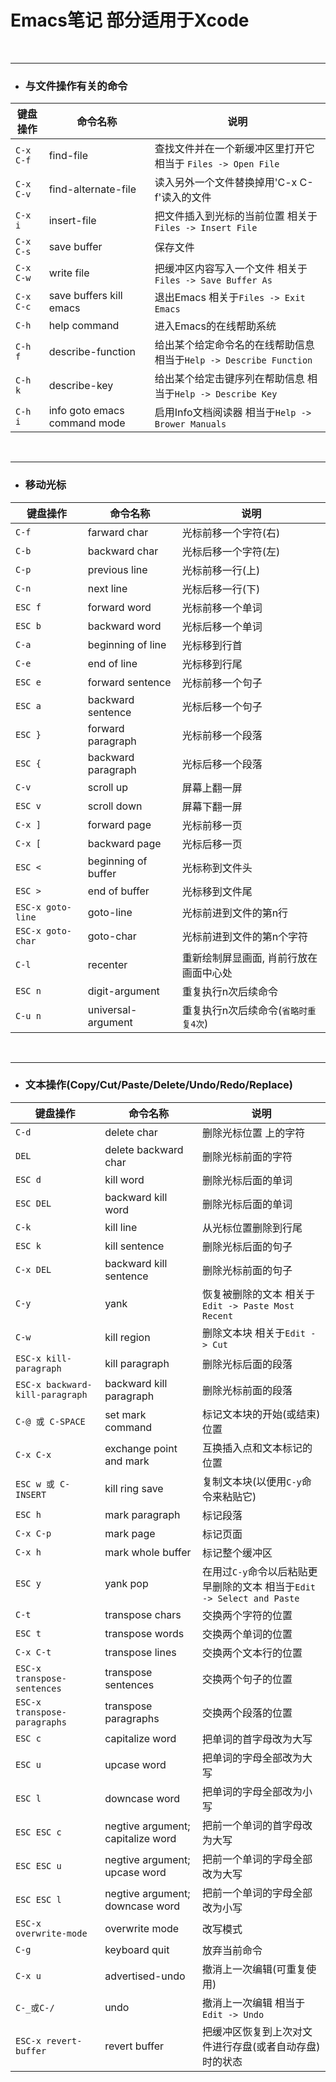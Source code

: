 # Emacs笔记 部分适用于Xcode
<br>

---
* ### 与文件操作有关的命令

| 键盘操作 | 命令名称 | 说明  |
| ------  | -----  | -----|
| `C-x C-f` | find-file | 查找文件并在一个新缓冲区里打开它 相当于 `Files -> Open File`
| `C-x C-v` | find-alternate-file | 读入另外一个文件替换掉用'C-x C-f'读入的文件
| `C-x i` | insert-file | 把文件插入到光标的当前位置 相关于`Files -> Insert File`
| `C-x C-s` | save buffer | 保存文件
| `C-x C-w` | write file | 把缓冲区内容写入一个文件 相关于`Files -> Save Buffer As`
| `C-x C-c` | save buffers kill emacs | 退出Emacs 相关于`Files -> Exit Emacs`
| `C-h` | help command | 进入Emacs的在线帮助系统 
| `C-h f` | describe-function | 给出某个给定命令名的在线帮助信息 相当于`Help -> Describe Function`
| `C-h k` | describe-key | 给出某个给定击键序列在帮助信息 相当于`Help -> Describe Key`
| `C-h i` | info goto emacs command mode | 启用Info文档阅读器 相当于`Help -> Brower Manuals`


<br>

---
* ### 移动光标

| 键盘操作 | 命令名称 | 说明  |
| ------  | -----  | -----|
| `C-f` | farward char | 光标前移一个字符(右)
| `C-b` | backward char | 光标后移一个字符(左)
| `C-p` | previous line | 光标前移一行(上)
| `C-n` | next line | 光标后移一行(下)
| `ESC f` | forward word | 光标前移一个单词
| `ESC b` | backward word | 光标后移一个单词
| `C-a` | beginning of line | 光标移到行首
| `C-e` | end of line |  光标移到行尾
| `ESC e` | forward sentence | 光标前移一个句子
| `ESC a` | backward sentence | 光标后移一个句子
| `ESC }` | forward paragraph | 光标前移一个段落
| `ESC {` | backward paragraph | 光标后移一个段落 
| `C-v` | scroll up | 屏幕上翻一屏
| `ESC v` | scroll down | 屏幕下翻一屏
| `C-x ]` | forward page | 光标前移一页
| `C-x [` | backward page | 光标后移一页
| `ESC <` | beginning of buffer | 光标称到文件头
| `ESC >` | end of buffer | 光标移到文件尾
| `ESC-x goto-line` | goto-line | 光标前进到文件的第n行
| `ESC-x goto-char` | goto-char | 光标前进到文件的第n个字符
| `C-l` | recenter | 重新绘制屏显画面, 肖前行放在画面中心处
| `ESC n` | digit-argument | 重复执行n次后续命令
| `C-u n` | universal-argument | 重复执行n次后续命令(`省略时重复4次`)

<br>

----
* ### 文本操作(Copy/Cut/Paste/Delete/Undo/Redo/Replace)

| 键盘操作 | 命令名称 | 说明  |
| ------  | -----  | -----|
| `C-d` | delete char | 删除光标位置 上的字符
| `DEL` | delete backward char | 删除光标前面的字符 
| `ESC d` | kill word | 删除光标后面的单词
| `ESC DEL` | backward kill word | 删除光标后面的单词
| `C-k` | kill line | 从光标位置删除到行尾
| `ESC k` | kill sentence | 删除光标后面的句子
| `C-x DEL` | backward kill sentence | 删除光标前面的句子
| `C-y` | yank | 恢复被删除的文本 相关于`Edit -> Paste Most Recent`
| `C-w` | kill region | 删除文本块 相关于`Edit -> Cut`
| `ESC-x kill-paragraph` | kill paragraph | 删除光标后面的段落
| `ESC-x backward-kill-paragraph` | backward kill paragraph | 删除光标前面的段落
| `C-@ 或 C-SPACE` | set mark command | 标记文本块的开始(或结束)位置
| `C-x C-x` | exchange point and mark | 互换插入点和文本标记的位置
| `ESC w 或 C-INSERT` | kill ring save | 复制文本块(以便用`C-y`命令来粘贴它)
| `ESC h` | mark paragraph | 标记段落
| `C-x C-p` | mark page | 标记页面
| `C-x h` | mark whole buffer | 标记整个缓冲区
| `ESC y` | yank pop | 在用过`C-y`命令以后粘贴更早删除的文本 相当于`Edit -> Select and Paste`
| `C-t` | transpose chars | 交换两个字符的位置 
| `ESC t` | transpose words | 交换两个单词的位置 
| `C-x C-t` | transpose lines | 交换两个文本行的位置 
| `ESC-x transpose-sentences` | transpose sentences | 交换两个句子的位置 
| `ESC-x transpose-paragraphs` | transpose paragraphs | 交换两个段落的位置
| `ESC c` | capitalize word | 把单词的首字母改为大写
| `ESC u` | upcase word | 把单词的字母全部改为大写
| `ESC l` | downcase word | 把单词的字母全部改为小写
| `ESC ESC c` | negtive argument; capitalize word | 把前一个单词的首字母改为大写
| `ESC ESC u` | negtive argument; upcase word | 把前一个单词的字母全部改为大写
| `ESC ESC l` | negtive argument; downcase word | 把前一个单词的字母全部改为小写
| `ESC-x overwrite-mode` | overwrite mode | 改写模式
| `C-g` | keyboard quit | 放弃当前命令
| `C-x u` | advertised-undo | 撤消上一次编辑(可重复使用)
| `C-_或C-/` | undo | 撤消上一次编辑 相当于`Edit -> Undo`
| `ESC-x revert-buffer` | revert buffer | 把缓冲区恢复到上次对文件进行存盘(或者自动存盘)时的状态








